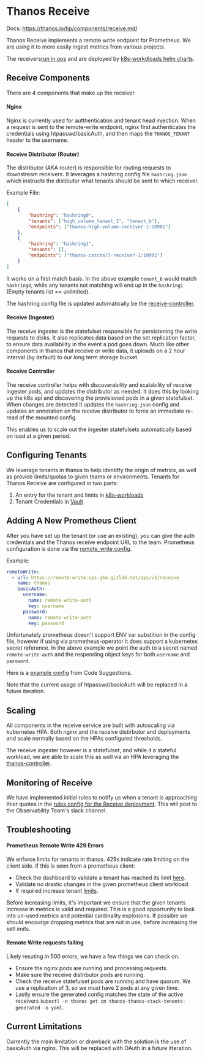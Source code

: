 # Thanos Receive

Docs: <https://thanos.io/tip/components/receive.md/>

Thanos Receive implements a remote write endpoint for Prometheus.  We are using it to more easily ingest metrics from various projects.

The receivers[run in ops](https://gitlab.com/gitlab-com/gl-infra/readiness/-/blob/master/thanos/overview.md) and are deployed by
[k8s-workdloads helm charts](https://gitlab.com/gitlab-com/gl-infra/k8s-workloads/gitlab-helmfiles/-/tree/master/releases/thanos/receivers).

## Receive Components

There are 4 components that make up the receiver.

#### Nginx

Nginx is currently used for autthentication and tenant head injection.
When a request is sent to the remote-write endpoint, nginx first authenticates the credentials using htpasswd/basicAuth, and then maps the `THANOS_TENANT` header to the username.

#### Receive Distributor (Router)

The distributor (AKA router) is responsible for routing requests to downstream receivers.
It leverages a hashring config file `hashring.json` which instructs the distibutor what tenants should be sent to which receiver.

Example File:

```json
[
    {
        "hashring": "hashring0",
        "tenants": ["high_volume_tenant_1", "tenant_b"],
        "endpoints": ["thanos-high-volume-receiver-1:10901"]
    },
    {
        "hashring": "hashring1",
        "tenants": [],
        "endpoints": ["thanos-catchall-receiver-1:10901"]
    }
]
```

It works on a first match basis. In the above example `tenant_b` would match `hashring0`, while any tenants not matching will end up in the `hashring1` (Empty tenants list == unlimited).

The hashring config file is updated automatically be the [receive-controller](#receive-controller).

#### Receive (Ingester)

The receive ingester is the statefulset responsible for persistening the write requests to disks.
It also replicates data based on the set replication factor, to ensure data availability in the event a pod goes down.
Much like other components in thanos that receive or write data, it uploads on a 2 hour interval (by default) to our long term storage bucket.

#### Receive Controller

The receive controller helps with discoverability and scalability of receive ingester pods, and updates the distributor as needed.
It does this by looking up the k8s api and discovering the provisioned pods in a given statefulset.
When changes are detected it updates the `hashring.json` config and updates an annotation on the receive distributor to force an immediate re-read of the mounted config.

This enables us to scale out the ingester statefulsets automatically based on load at a given period.

## Configuring Tenants

We leverage tenants in thanos to help identitfy the origin of metrics, as well as provide limits/quotas to given teams or environments.
Tenants for Thanos Receive are configured in two parts:

1. An entry for the tenant and limits in [k8s-workloads](https://gitlab.com/gitlab-com/gl-infra/k8s-workloads/gitlab-helmfiles/-/blob/master/releases/thanos/ops.yaml.gotmpl#L22)
2. Tenant Credentials in [Vault](https://vault.gitlab.net/ui/vault/secrets/k8s/show/env/ops/ns/thanos/htpasswd)

## Adding A New Prometheus Client

After you have set up the tenant (or use an existing), you can give the auth credentials and the Thanos receive endpoint URL to the team.
Prometheus configuration is done via the [remote_write config](https://prometheus.io/docs/prometheus/latest/configuration/configuration/#remote_write).

Example:

```yaml
remoteWrite:
  - url: https://remote-write.ops.gke.gitlab.net/api/v1/receive
    name: thanos
    basicAuth:
      username:
        name: remote-write-auth
        key: username
      password:
        name: remote-write-auth
        key: password
```

Unfortunately prometheus doesn't support ENV var substition in the config file, however if using via prometheus-operator it does support a kubernetes secret reference.
In the above example we point the auth to a secret named `remote-write-auth` and the respending object keys for both `username` and `password`. 

Here is a [example config](https://gitlab.com/gitlab-org/modelops/applied-ml/code-suggestions/ai-assist/-/blob/main/manifests/prometheus/values-ai-assist.yaml)
from Code Suggestions.

Note that the current usage of htpasswd/basicAuth will be replaced in a future iteration.

## Scaling

All components in the receive service are built with autoscaling via kubernetes HPA.
Both nginx and the receive distirbutor and deployments and scale normally based on the HPAs configured thresholds.

The receive ingester however is a statefulset, and while it a stateful workload, we are able to scale this as well via an HPA leveraging the [thanos-controller](#receive-controller).

## Monitoring of Receive

We have implemented initial rules to notify us when a tenant is approaching thier quotes in the
[rules config for the Receive deployment](https://gitlab.com/gitlab-com/gl-infra/k8s-workloads/gitlab-helmfiles/-/blob/master/releases/thanos/ops.yaml.gotmpl#L331).  This will post to the Observability Team's slack channel.

## Troubleshooting

#### Prometheus Remote Write 429 Errors

We enforce limits for tenants in thanos. 429s indicate rate limiting on the client side.
If this is seen from a prometheus client:

- Check the dashboard to validate a tenant has reached its limit [here](https://dashboards.gitlab.net/d/916a852b00ccc5ed81056644718fa4fb/thanos-thanos-receive?orgId=1&refresh=5m).
- Validate no drastic changes in the given prometheus client workload.
- If required increase tenant [limits](https://gitlab.com/gitlab-com/gl-infra/k8s-workloads/gitlab-helmfiles/-/blob/master/releases/thanos/ops.yaml.gotmpl#L22).

Before increasing limits, it's important we ensure that the given tenants increase in metrics is valid and required.
This is a good opportunity to look into un-used metrics and potential cardinality explosions.
If possible we should encourge dropping metrics that are not in use, before increasing the setl imits.

#### Remote Write requests failing

Likely resuting in 500 errors, we have a few things we can check on.

- Ensure the nginx pods are running and processing requests.
- Make sure the receive distributor pods are running.
- Check the receive statefulset pods are running and have quorum. We use a replication of 3, so we must have 2 pods at any given time.
- Lastly ensure the generated config matches the state of the active receivers `kubectl -n thanos get cm thanos-thanos-stack-tenants-generated -o yaml`.

## Current Limitations

Currently the main limitation or drawback with the solution is the use of basicAuth via nginx.
This will be replaced with OAuth in a future itteration.